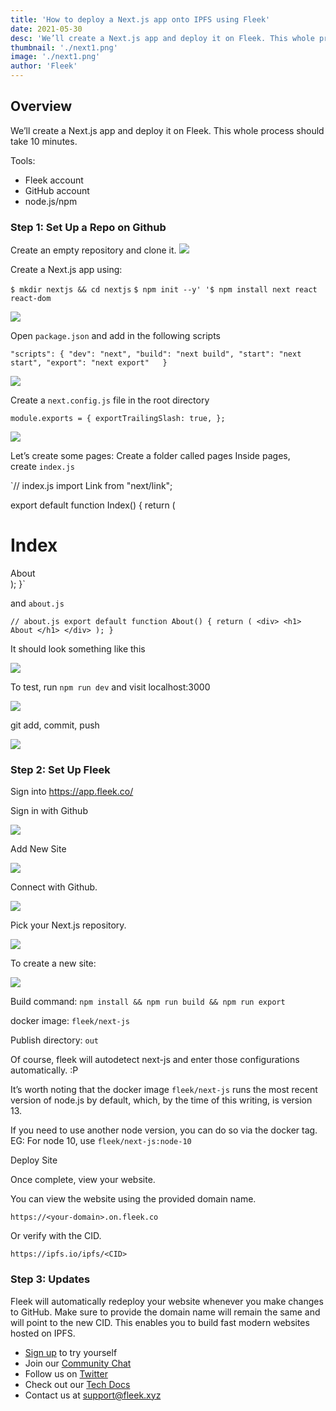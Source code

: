 ```yaml
---
title: 'How to deploy a Next.js app onto IPFS using Fleek'
date: 2021-05-30
desc: 'We’ll create a Next.js app and deploy it on Fleek. This whole process It should take 10 minutes.'
thumbnail: './next1.png'
image: './next1.png'
author: 'Fleek'
---
```


## **Overview**

We’ll create a Next.js app and deploy it on Fleek. This whole process should take 10 minutes.

Tools:

- Fleek account
- GitHub account
- node.js/npm

### **Step 1: Set Up a Repo on Github**

Create an empty repository and clone it.
![](./Next2.png)

Create a Next.js app using:

`$ mkdir nextjs && cd nextjs` `$ npm init --y' '$ npm install next react react-dom`

![](./Next3.png)

Open `package.json` and add in the following scripts

`"scripts": {
    "dev": "next",
    "build": "next build",
    "start": "next start",
    "export": "next export"  
}`

![](./Next3.png)

Create a `next.config.js` file in the root directory

`module.exports = {
  exportTrailingSlash: true,
};`

![](./Next4.png)

Let’s create some pages: Create a folder called pages Inside pages, create `index.js`

`// index.js
import Link from "next/link";

export default function Index() {
return (

<div>
<h1> Index </h1>
<Link href="/about">
<a> About </a>
</Link>
</div>
);
}`

and `about.js`

`// about.js
export default function About() {
  return (
    <div>
      <h1> About </h1>
    </div>
  );
}`

It should look something like this

![](./Next5.png)

To test, run `npm run dev` and visit localhost:3000

![](./Next6.png)

git add, commit, push

![](./Next7.png)

### **Step 2: Set Up Fleek**

Sign into https://app.fleek.co/

Sign in with Github

![](./Next8.png)

Add New Site

![](./Next9.png)

Connect with Github.

![](./Next10.png)

Pick your Next.js repository.

![](./Next11.png)

To create a new site:

![](./Next12.png)

Build command: `npm install && npm run build && npm run export`

docker image: `fleek/next-js`

Publish directory: `out`

Of course, fleek will autodetect next-js and enter those configurations automatically. :P

It’s worth noting that the docker image `fleek/next-js` runs the most recent version of node.js by default, which, by the time of this writing, is version 13.

If you need to use another node version, you can do so via the docker tag. EG: For node 10, use `fleek/next-js:node-10`

Deploy Site

Once complete, view your website.

You can view the website using the provided domain name.

`https://<your-domain>.on.fleek.co`

Or verify with the CID.

`https://ipfs.io/ipfs/<CID>`

### **Step 3: Updates**

Fleek will automatically redeploy your website whenever you make changes to GitHub. Make sure to provide the domain name will remain the same and will point to the new CID. This enables you to build fast modern websites hosted on IPFS.

- [Sign up](https://app.fleek.xyz/) to try yourself
- Join our [Community Chat](https://discord.com/invite/fleek)
- Follow us on [Twitter](https://twitter.com/fleek)
- Check out our [Tech Docs](https://docs.fleek.xyz/)
- Contact us at support@fleek.xyz
